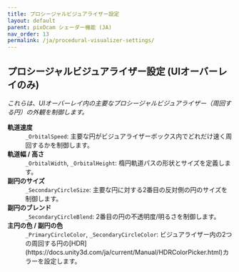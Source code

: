 ```yaml
---
title: プロシージャルビジュアライザー設定
layout: default
parent: pixOcam シェーダー機能 (JA)
nav_order: 13
permalink: /ja/procedural-visualizer-settings/
---
```


## プロシージャルビジュアライザー設定 (UIオーバーレイのみ)

*これらは、UIオーバーレイ内の主要なプロシージャルビジュアライザー（周回する円）の外観を制御します。*

<dl>
  <dt><strong>軌道速度</strong></dt>
  <dd><code>_OrbitalSpeed</code>: 主要な円がビジュアライザーボックス内でどれだけ速く周回するかを制御します。</dd>

  <dt><strong>軌道幅 / 高さ</strong></dt>
  <dd><code>_OrbitalWidth</code>, <code>_OrbitalHeight</code>: 楕円軌道パスの形状とサイズを定義します。</dd>

  <dt><strong>副円のサイズ</strong></dt>
  <dd><code>_SecondaryCircleSize</code>: 主要な円に対する2番目の反対側の円のサイズを制御します。</dd>

  <dt><strong>副円のブレンド</strong></dt>
  <dd><code>_SecondaryCircleBlend</code>: 2番目の円の不透明度/明るさを制御します。</dd>

  <dt><strong>主円の色 / 副円の色</strong></dt>
  <dd><code>_PrimaryCircleColor</code>, <code>_SecondaryCircleColor</code>: ビジュアライザー内の2つの周回する円の[HDR](https://docs.unity3d.com/ja/current/Manual/HDRColorPicker.html)カラーを設定します。</dd>
</dl> 